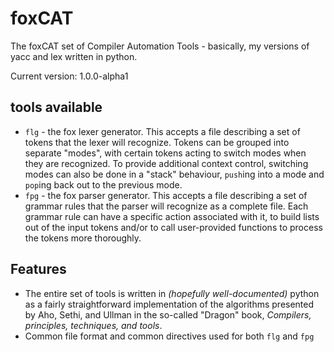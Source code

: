# foxCAT
The foxCAT set of Compiler Automation Tools - basically, my versions of yacc and lex written in python.

Current version:  1.0.0-alpha1

## tools available
* `flg` - the fox lexer generator.  This accepts a file describing a set of tokens that the lexer will recognize.  Tokens can be grouped into separate "modes", with certain tokens acting to switch modes when they are recognized.  To provide additional context control, switching modes can also be done in a "stack" behaviour, `push`ing into a mode and `pop`ing back out to the previous mode.
* `fpg` - the fox parser generator.  This accepts a file describing a set of grammar rules that the parser will recognize as a complete file.  Each grammar rule can have a specific action associated with it, to build lists out of the input tokens and/or to call user-provided functions to process the tokens more thoroughly.

## Features
* The entire set of tools is written in _(hopefully well-documented)_ python as a fairly straightforward implementation of the algorithms presented by Aho, Sethi, and Ullman in the so-called "Dragon" book, _Compilers, principles, techniques, and tools_.
* Common file format and common directives used for both `flg` and `fpg`
